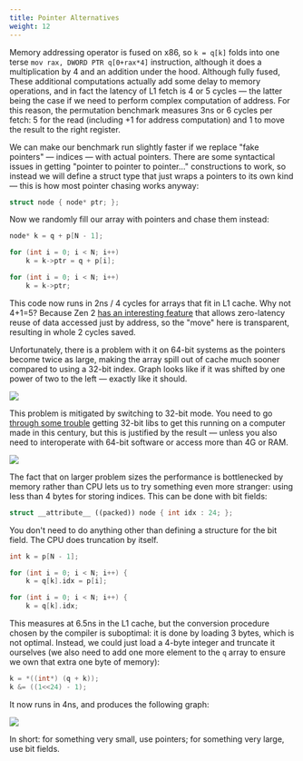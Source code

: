 ```yaml
---
title: Pointer Alternatives
weight: 12
---
```



Memory addressing operator is fused on x86, so `k = q[k]` folds into one terse `mov rax, DWORD PTR q[0+rax*4]` instruction, although it does a multiplication by 4 and an addition under the hood. Although fully fused, These additional computations actually add some delay to memory operations, and in fact the latency of L1 fetch is 4 or 5 cycles — the latter being the case if we need to perform complex computation of address. For this reason, the permutation benchmark measures 3ns or 6 cycles per fetch: 5 for the read (including +1 for address computation) and 1 to move the result to the right register.

We can make our benchmark run slightly faster if we replace "fake pointers" — indices — with actual pointers. There are some syntactical issues in getting "pointer to pointer to pointer…" constructions to work, so instead we will define a struct type that just wraps a pointers to its own kind — this is how most pointer chasing works anyway:

```cpp
struct node { node* ptr; };
```

Now we randomly fill our array with pointers and chase them instead:

```cpp
node* k = q + p[N - 1];

for (int i = 0; i < N; i++)
    k = k->ptr = q + p[i];

for (int i = 0; i < N; i++)
    k = k->ptr;
```

This code now runs in 2ns / 4 cycles for arrays that fit in L1 cache. Why not 4+1=5? Because Zen 2 [has an interesting feature](https://www.agner.org/forum/viewtopic.php?t=41) that allows zero-latency reuse of data accessed just by address, so the "move" here is transparent, resulting in whole 2 cycles saved.

Unfortunately, there is a problem with it on 64-bit systems as the pointers become twice as large, making the array spill out of cache much sooner compared to using a 32-bit index. Graph looks like if it was shifted by one power of two to the left — exactly like it should.

![](../img/permutation-p64.svg)

This problem is mitigated by switching to 32-bit mode. You need to go [through some trouble](https://askubuntu.com/questions/91909/trouble-compiling-a-32-bit-binary-on-a-64-bit-machine) getting 32-bit libs to get this running on a computer made in this century, but this is justified by the result — unless you also need to interoperate with 64-bit software or access more than 4G or RAM.

![](../img/permutation-p32.svg)

The fact that on larger problem sizes the performance is bottlenecked by memory rather than CPU lets us to try something even more stranger: using less than 4 bytes for storing indices. This can be done with bit fields:

```cpp
struct __attribute__ ((packed)) node { int idx : 24; };
```

You don't need to do anything other than defining a structure for the bit field. The CPU does truncation by itself.

```cpp
int k = p[N - 1];

for (int i = 0; i < N; i++) {
    k = q[k].idx = p[i];

for (int i = 0; i < N; i++) {
    k = q[k].idx;
```

This measures at 6.5ns in the L1 cache, but the conversion procedure chosen by the compiler is suboptimal: it is done by loading 3 bytes, which is not optimal. Instead, we could just load a 4-byte integer and truncate it ourselves (we also need to add one more element to the `q` array to ensure we own that extra one byte of memory):

```cpp
k = *((int*) (q + k));
k &= ((1<<24) - 1);
```

It now runs in 4ns, and produces the following graph:

![](../img/permutation-bf-custom.svg)

In short: for something very small, use pointers; for something very large, use bit fields.
